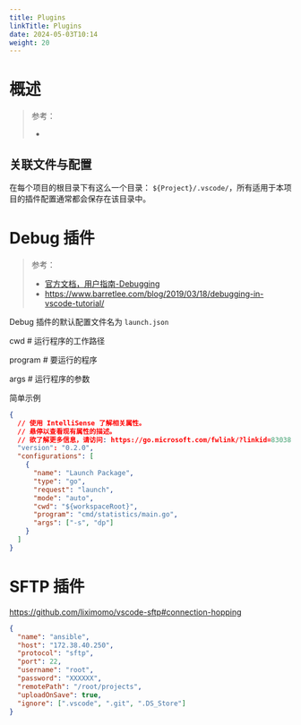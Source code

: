 ```yaml
---
title: Plugins
linkTitle: Plugins
date: 2024-05-03T10:14
weight: 20
---
```


# 概述

> 参考：
>
> -

## 关联文件与配置

在每个项目的根目录下有这么一个目录： `${Project}/.vscode/`，所有适用于本项目的插件配置通常都会保存在该目录中。

# Debug 插件

> 参考：
>
> - [官方文档，用户指南-Debugging](https://code.visualstudio.com/docs/editor/debugging)
> - <https://www.barretlee.com/blog/2019/03/18/debugging-in-vscode-tutorial/>

Debug 插件的默认配置文件名为 `launch.json`

cwd # 运行程序的工作路径

program # 要运行的程序

args # 运行程序的参数

简单示例

```json
{
  // 使用 IntelliSense 了解相关属性。
  // 悬停以查看现有属性的描述。
  // 欲了解更多信息，请访问: https://go.microsoft.com/fwlink/?linkid=830387
  "version": "0.2.0",
  "configurations": [
    {
      "name": "Launch Package",
      "type": "go",
      "request": "launch",
      "mode": "auto",
      "cwd": "${workspaceRoot}",
      "program": "cmd/statistics/main.go",
      "args": ["-s", "dp"]
    }
  ]
}
```

# SFTP 插件

https://github.com/liximomo/vscode-sftp#connection-hopping

```json
{
  "name": "ansible",
  "host": "172.38.40.250",
  "protocol": "sftp",
  "port": 22,
  "username": "root",
  "password": "XXXXXX",
  "remotePath": "/root/projects",
  "uploadOnSave": true,
  "ignore": [".vscode", ".git", ".DS_Store"]
}
```

